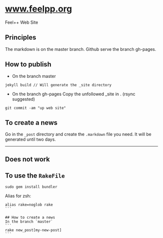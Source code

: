 www.feelpp.org
==============

Feel++ Web Site

## Principles
The markdown is on the master branch.
Github serve the branch gh-pages.

## How to publish
- On the branch master
```
jekyll build // Will generate the _site directory
```
- On the branch gh-pages
Copy the unfollowed _site in . (rsync suggested)
```
git commit -am "up web site"
```

## To create a news
Go in the `_post` directory and create the `.markdown` file you need.
It will be generated until two days.
______________
Does not work
--------------

## To use the `RakeFile`
```
sudo gem install bundler
```
Alias for zsh:
````
alias rake=noglob rake
```

## How to create a news
In the branch `master`
```
rake new_post[my-new-post]
```
